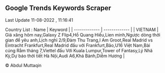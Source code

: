 

## Google Trends Keywords Scraper 
 
Last Update 11-08-2022 , 11:16:41

Country List :
 Name  | Keyword |
| ------------- | ------------- |
| VIETNAM | Giá xăng hôm nay,Galaxy Z Flip4,Hồ Quang Hiếu,Lien minh,Ngược dòng thời gian để yêu anh,Lịch nghỉ 2/9,Đàm Thu Trang,I Am Groot,Real Madrid vs Eintracht Frankfurt,Real Madrid đấu với Frankfurt,Bão,U16 Việt Nam,Bài cúng Rằm tháng 7,Viettel đấu Với Kuala Lumpur,Tower of Fantasy,Lý Nhã Kỳ,Dự báo thời tiết Hà Nội,Audi A6,Khá Bảnh,Diễm Hương |



© Abdul Muttaqin 
